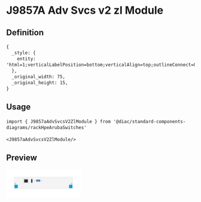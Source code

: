 # J9857A Adv Svcs v2 zl Module

## Definition

```
{
  _style: { 
    entity: 'html=1;verticalLabelPosition=bottom;verticalAlign=top;outlineConnect=0;shadow=0;dashed=0;shape=mxgraph.rack.hpe_aruba.switches.j9857a_adv_svcs_v2_zl_module;',
  },
  _original_width: 75,
  _original_height: 15,
}
```

## Usage

```
import { J9857aAdvSvcsV2ZlModule } from '@diac/standard-components-diagrams/rackHpeArubaSwitches'

<J9857aAdvSvcsV2ZlModule/>
```

## Preview

<img src="./j9857a-adv-svcs-v2-zl-module.png" width="200"/>
